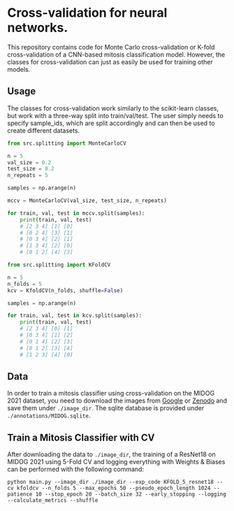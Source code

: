 # Cross-validation for neural networks.

This repository contains code for Monte Carlo cross-validation or K-fold cross-validation of a CNN-based mitosis classification model. However, the classes for cross-validation can just as easily be used for training other models. 


## Usage

The classes for cross-validation work similarly to the scikit-learn classes, but work with a three-way split into train/val/test. The user simply needs to specify sample_ids, which are split accordingly and can then be used to create different datasets.

```python
from src.splitting import MonteCarloCV

n = 5
val_size = 0.2
test_size = 0.2
n_repeats = 5

samples = np.arange(n)

mccv = MonteCarloCV(val_size, test_size, n_repeats)

for train, val, test in mccv.split(samples):
    print(train, val, test)
    # [2 3 4] [1] [0]
    # [0 2 4] [3] [1]
    # [0 3 4] [2] [1]
    # [1 3 4] [2] [0]
    # [0 1 2] [4] [3]
``` 


```python
from src.splitting import KFoldCV

n = 5
n_folds = 5
kcv = KfoldCV(n_folds, shuffle=False)

samples = np.arange(n)

for train, val, test in kcv.split(samples):
    print(train, val, test)
    # [2 3 4] [0] [1]
    # [0 3 4] [1] [2]
    # [0 1 4] [2] [3]
    # [0 1 2] [3] [4]
    # [1 2 3] [4] [0]
```


## Data
In order to train a mitosis classifier using cross-validation on the MIDOG 2021 dataset, you need to download the images from [Google](https://drive.google.com/drive/folders/1YUMKNkXUtgaFM6jCHpZxIHPZx_CqE_qG) or [Zenodo](https://zenodo.org/record/4643381) and save them under `./image_dir`. The sqlite database is provided under `./annotations/MIDOG.sqlite`.


## Train a Mitosis Classifier with CV

After downloading the data to `./image_dir`, the training of a ResNet18 on MIDOG 2021 using 5-Fold CV and logging everything with Weights & Biases can be performed with the following command:

```
python main.py --image_dir ./image_dir --exp_code KFOLD_5_resnet18 --cv kfoldcv --n_folds 5 --max_epochs 50 --pseudo_epoch_length 1024 --patience 10 --stop_epoch 20 --batch_size 32 --early_stopping --logging --calculate_metrics --shuffle
```